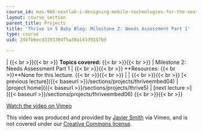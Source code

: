 ```yaml
---
course_id: mas-965-nextlab-i-designing-mobile-technologies-for-the-next-billion-users-fall-2008
layout: course_section
parent_title: Projects
title: 'Thrive in 5 Baby Blog: Milestone 2: Needs Assessment Part 1'
type: course
uid: 24bfb6ecd3193384f5a30a141d9337b9

---
```


|  {{< br >}}{{< br >}} **Topics covered:** {{< br >}}{{< br >}}  | Milestone 2: Needs Assessment Part 1 |  {{< br >}}{{< br >}} **Resources:  {{< br >}}**None for this lecture. {{< br >}}{{< br >}}  |
|  {{< br >}}{{< br >}} [< previous lecture]({{< baseurl >}}/sections/projects/thriveembed04) &#124; [project home]({{< baseurl >}}/sections/projects/thrive5) &#124; [next lecture >]({{< baseurl >}}/sections/projects/thriveembed06) {{< br >}}{{< br >}}  

[Watch the video on Vimeo](http://vimeo.com/moogaloop.swf?clip_id=2486917&server=vimeo.com&show_title=0&show_byline=0&show_portrait=0&color=&fullscreen=0&group_id=)

This video was produced and provided by [Javier Smith](http://vimeo.com/user745162) via Vimeo, and is not covered under our [Creative Commons license](/terms/#cc).